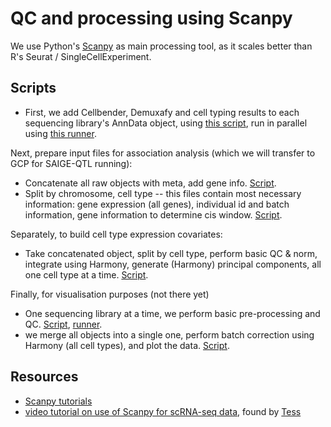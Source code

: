 # QC and processing using Scanpy

We use Python's [Scanpy](https://scanpy.readthedocs.io/en/stable/) as main processing tool, as it scales better than R's Seurat / SingleCellExperiment.

## Scripts

* First, we add Cellbender, Demuxafy and cell typing results to each sequencing library's AnnData object, using [this script](add_metadata_per_sample_no_norm.py), run in parallel using [this runner](run_add_metadata.qsub).

Next, prepare input files for association analysis (which we will transfer to GCP for SAIGE-QTL running):

* Concatenate all raw objects with meta, add gene info. [Script](combine_files_add_gene_info.py).
* Split by chromosome, cell type -- this files contain most necessary information: gene expression (all genes), individual id and batch information, gene information to determine cis window. [Script](prepare_pheno.py).

Separately, to build cell type expression covariates:

* Take concatenated object, split by cell type, perform basic QC & norm, integrate using Harmony, generate (Harmony) principal components, all one cell type at a time. [Script](prepare_cell_covs.py).

Finally, for visualisation purposes (not there yet) 

* One sequencing library at a time, we perform basic pre-processing and QC. [Script](), [runner]().
* we merge all objects into a single one, perform batch correction using Harmony (all cell types), and plot the data. [Script]().


## Resources

* [Scanpy tutorials](https://scanpy.readthedocs.io/en/stable/tutorials.html)
* [video tutorial on use of Scanpy for scRNA-seq data](https://www.youtube.com/watch?v=uvyG9yLuNSE), found by [Tess](https://www.katalog.uu.se/profile/?id=N18-736)
